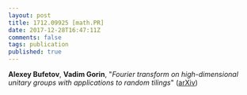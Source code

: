 ```yaml
---
layout: post
title: 1712.09925 [math.PR]
date: 2017-12-28T16:47:11Z
comments: false
tags: publication
published: true
---
```


<b>Alexey Bufetov</b>, <b>Vadim Gorin</b>, "<i>Fourier transform on high-dimensional unitary groups with applications  to random tilings</i>" ([arXiv](http://arxiv.org/abs/1712.09925v1))
